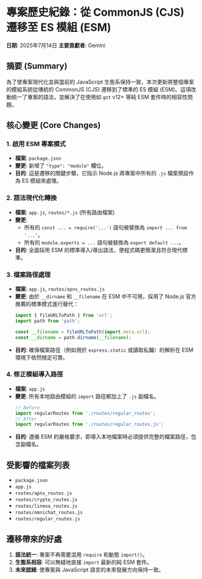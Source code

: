 # 專案歷史紀錄：從 CommonJS (CJS) 遷移至 ES 模組 (ESM)

**日期**: 2025年7月14日
**主要貢獻者**: Gemini

## 摘要 (Summary)

為了使專案現代化並與當前的 JavaScript 生態系保持一致，本次更新將整個專案的模組系統從傳統的 CommonJS (CJS) 遷移到了標準的 ES 模組 (ESM)。這項改動統一了專案的語法，並解決了在使用如 `got` v12+ 等純 ESM 套件時的相容性問題。

## 核心變更 (Core Changes)

### 1. 啟用 ESM 專案模式

*   **檔案**: `package.json`
*   **變更**: 新增了 `"type": "module"` 欄位。
*   **目的**: 這是遷移的關鍵步驟，它指示 Node.js 將專案中所有的 `.js` 檔案預設作為 ES 模組來處理。

### 2. 語法現代化轉換

*   **檔案**: `app.js`, `routes/*.js` (所有路由檔案)
*   **變更**:
    *   所有的 `const ... = require('...')` 語句被替換為 `import ... from '...'`。
    *   所有的 `module.exports = ...` 語句被替換為 `export default ...`。
*   **目的**: 全面採用 ESM 的標準導入/導出語法，使程式碼更簡潔且符合現代標準。

### 3. 檔案路徑處理

*   **檔案**: `app.js`, `routes/apns_routes.js`
*   **變更**: 由於 `__dirname` 和 `__filename` 在 ESM 中不可用，採用了 Node.js 官方推薦的標準模式進行替代：
    ```javascript
    import { fileURLToPath } from 'url';
    import path from 'path';

    const __filename = fileURLToPath(import.meta.url);
    const __dirname = path.dirname(__filename);
    ```
*   **目的**: 確保檔案路徑（例如用於 `express.static` 或讀取私鑰）的解析在 ESM 環境下依然穩定可靠。

### 4. 修正模組導入路徑

*   **檔案**: `app.js`
*   **變更**: 所有本地路由模組的 `import` 路徑都加上了 `.js` 副檔名。
    ```javascript
    // Before
    import regularRoutes from './routes/regular_routes';
    // After
    import regularRoutes from './routes/regular_routes.js';
    ```
*   **目的**: 遵循 ESM 的嚴格要求，即導入本地檔案時必須提供完整的檔案路徑，包含副檔名。

## 受影響的檔案列表

*   `package.json`
*   `app.js`
*   `routes/apns_routes.js`
*   `routes/crypto_routes.js`
*   `routes/lineoa_routes.js`
*   `routes/omnichat_routes.js`
*   `routes/regular_routes.js`

## 遷移帶來的好處

1.  **語法統一**: 專案不再需要混用 `require` 和動態 `import()`。
2.  **生態系相容**: 可以無縫地直接 `import` 最新的純 ESM 套件。
3.  **未來就緒**: 使專案與 JavaScript 語言的未來發展方向保持一致。